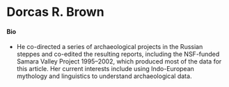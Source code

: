 # Dorcas R. Brown
#### Bio
- He co-directed a series of archaeological projects in the Russian steppes and co-edited the resulting reports, including the NSF-funded Samara Valley Project 1995–2002, which produced most of the data for this article. Her current interests include using Indo-European mythology and linguistics to understand archaeological data.
